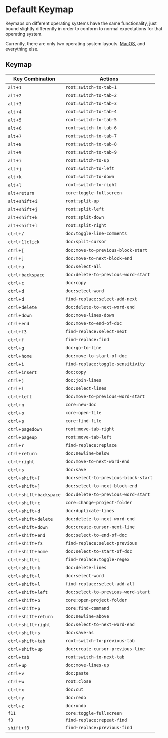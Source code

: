 # Default Keymap

Keymaps on different operating systems have the same functionality, just bound slightly differently
in order to conform to normal expectations for that operating system.

Currently, there are only two operating system layouts. [MacOS](documentation/keymap-macos), and everything else.

## Keymap

|Key Combination|Actions|
|---------------|-------|
|`alt`+`1`|`root:switch-to-tab-1`|
|`alt`+`2`|`root:switch-to-tab-2`|
|`alt`+`3`|`root:switch-to-tab-3`|
|`alt`+`4`|`root:switch-to-tab-4`|
|`alt`+`5`|`root:switch-to-tab-5`|
|`alt`+`6`|`root:switch-to-tab-6`|
|`alt`+`7`|`root:switch-to-tab-7`|
|`alt`+`8`|`root:switch-to-tab-8`|
|`alt`+`9`|`root:switch-to-tab-9`|
|`alt`+`i`|`root:switch-to-up`|
|`alt`+`j`|`root:switch-to-left`|
|`alt`+`k`|`root:switch-to-down`|
|`alt`+`l`|`root:switch-to-right`|
|`alt`+`return`|`core:toggle-fullscreen`|
|`alt`+`shift`+`i`|`root:split-up`|
|`alt`+`shift`+`j`|`root:split-left`|
|`alt`+`shift`+`k`|`root:split-down`|
|`alt`+`shift`+`l`|`root:split-right`|
|`ctrl`+`/`|`doc:toggle-line-comments`|
|`ctrl`+`1lclick`|`doc:split-cursor`|
|`ctrl`+`[`|`doc:move-to-previous-block-start`|
|`ctrl`+`]`|`doc:move-to-next-block-end`|
|`ctrl`+`a`|`doc:select-all`|
|`ctrl`+`backspace`|`doc:delete-to-previous-word-start`|
|`ctrl`+`c`|`doc:copy`|
|`ctrl`+`d`|` doc:select-word `|
|`ctrl`+`d`|`find-replace:select-add-next`|
|`ctrl`+`delete`|`doc:delete-to-next-word-end`|
|`ctrl`+`down`|`doc:move-lines-down`|
|`ctrl`+`end`|`doc:move-to-end-of-doc`|
|`ctrl`+`f3`|`find-replace:select-next`|
|`ctrl`+`f`|`find-replace:find`|
|`ctrl`+`g`|`doc:go-to-line`|
|`ctrl`+`home`|`doc:move-to-start-of-doc`|
|`ctrl`+`i`|`find-replace:toggle-sensitivity`|
|`ctrl`+`insert`|`doc:copy`|
|`ctrl`+`j`|`doc:join-lines`|
|`ctrl`+`l`|`doc:select-lines`|
|`ctrl`+`left`|`doc:move-to-previous-word-start`|
|`ctrl`+`n`|`core:new-doc`|
|`ctrl`+`o`|`core:open-file`|
|`ctrl`+`p`|`core:find-file`|
|`ctrl`+`pagedown`|`root:move-tab-right`|
|`ctrl`+`pageup`|`root:move-tab-left`|
|`ctrl`+`r`|`find-replace:replace`|
|`ctrl`+`return`|`doc:newline-below`|
|`ctrl`+`right`|`doc:move-to-next-word-end`|
|`ctrl`+`s`|`doc:save`|
|`ctrl`+`shift`+`[`|`doc:select-to-previous-block-start`|
|`ctrl`+`shift`+`]`|`doc:select-to-next-block-end`|
|`ctrl`+`shift`+`backspace`|`doc:delete-to-previous-word-start`|
|`ctrl`+`shift`+`c`|`core:change-project-folder`|
|`ctrl`+`shift`+`d`|`doc:duplicate-lines`|
|`ctrl`+`shift`+`delete`|`doc:delete-to-next-word-end`|
|`ctrl`+`shift`+`down`|`doc:create-cursor-next-line`|
|`ctrl`+`shift`+`end`|`doc:select-to-end-of-doc`|
|`ctrl`+`shift`+`f3`|`find-replace:select-previous`|
|`ctrl`+`shift`+`home`|`doc:select-to-start-of-doc`|
|`ctrl`+`shift`+`i`|`find-replace:toggle-regex`|
|`ctrl`+`shift`+`k`|`doc:delete-lines`|
|`ctrl`+`shift`+`l`|` doc:select-word `|
|`ctrl`+`shift`+`l`|`find-replace:select-add-all`|
|`ctrl`+`shift`+`left`|`doc:select-to-previous-word-start`|
|`ctrl`+`shift`+`o`|`core:open-project-folder`|
|`ctrl`+`shift`+`p`|`core:find-command`|
|`ctrl`+`shift`+`return`|`doc:newline-above`|
|`ctrl`+`shift`+`right`|`doc:select-to-next-word-end`|
|`ctrl`+`shift`+`s`|`doc:save-as`|
|`ctrl`+`shift`+`tab`|`root:switch-to-previous-tab`|
|`ctrl`+`shift`+`up`|`doc:create-cursor-previous-line`|
|`ctrl`+`tab`|`root:switch-to-next-tab`|
|`ctrl`+`up`|`doc:move-lines-up`|
|`ctrl`+`v`|`doc:paste`|
|`ctrl`+`w`|`root:close`|
|`ctrl`+`x`|`doc:cut`|
|`ctrl`+`y`|`doc:redo`|
|`ctrl`+`z`|`doc:undo`|
|`f11`|`core:toggle-fullscreen`|
|`f3`|`find-replace:repeat-find`|
|`shift`+`f3`|`find-replace:previous-find`|
